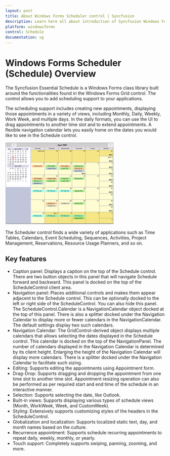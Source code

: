 ```yaml
---
layout: post
title: About Windows Forms Scheduler control | Syncfusion
description: Learn here all about introduction of Syncfusion Windows Forms Scheduler (Schedule) control, its elements and more details.
platform: windowsforms
control: Schedule
documentation: ug
---
```


# Windows Forms Scheduler (Schedule) Overview

The Syncfusion Essential Schedule is a Windows Forms class library built around the functionalities found in the Windows Forms Grid control. The control allows you to add scheduling support to your applications. 

The scheduling support includes creating new appointments, displaying those appointments in a variety of views, including Monthly, Daily, Weekly, Work Week, and multiple days. In the daily formats, you can use the UI to drag appointments to another time slot and to extend appointments. A flexible navigation calendar lets you easily home on the dates you would like to see in the Schedule control. 

![windows forms schedule showing month view](Overview_images/Overview_img1.png)

The Scheduler control finds a wide variety of applications such as Time Tables, Calendars, Event Scheduling, Sequences, Activities, Project Management, Reservations, Resource Usage Planners, and so on.

## Key features

* Caption panel: Displays a caption on the top of the Schedule control. There are two button objects in this panel that will navigate Schedule forward and backward. This panel is docked on the top of the ScheduleControl client area. 
* Navigation panel: Places additional controls and makes them appear adjacent to the Schedule control. This can be optionally docked to the left or right side of the ScheduleControl. You can also hide this panel. The ScheduleControl.Calendar is a NavigationCalendar object docked at the top of this panel. There is also a splitter docked under the Navigation Calendar to display more or fewer calendars in the NavigationCalendar. The default settings display two such calendars.
* Navigation Calendar: The GridControl-derived object displays multiple calendars that allows selecting the dates displayed in the Schedule control. This calendar is docked on the top of the NavigationPanel. The number of calendars displayed in the Navigation Calendar is determined by its client height. Enlarging the height of the Navigation Calendar will display more calendars. There is a splitter docked under the Navigation Calendar to facilitate such sizing. 
* Editing: Supports editing the appointments using Appointment form.
* Drag-Drop: Supports dragging and dropping the appointment from one time slot to another time slot. Appointment resizing operation can also be performed as per required start and end time of the schedule in an interactive manner.
* Selection: Supports selecting the date, like Outlook.
* Built-in views: Supports displaying various types of schedule views (Month, WorkWeek, Week, and CustomWeek).
* Styling: Extensively supports customizing styles of the headers in the ScheduleControl.
* Globalization and localization: Supports localized static text, day, and month names based on the culture.
* Recurrence appointment: Supports schedule recurring appointments to repeat daily, weekly, monthly, or yearly.
* Touch support: Completely supports swiping, panning, zooming, and more.
